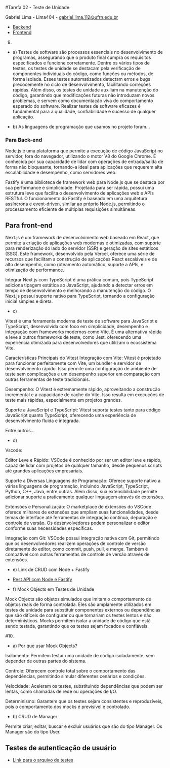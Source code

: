 #Tarefa 02 - Teste de Unidade

Gabriel Lima - Lima404 - gabriel.lima.112@ufrn.edu.br

* [Backend](https://github.com/leonardobezrr/sig-estoque-back-end)
* [Frontend](https://github.com/leonardobezrr/sig-estoque-front-end)

9.
- a) Testes de software são processos essenciais no desenvolvimento de programas, assegurando que o produto final cumpra os requisitos especificados e funcione corretamente. Dentre os vários tipos de testes, os testes de unidade se destacam pela verificação de componentes individuais do código, como funções ou métodos, de forma isolada. Esses testes automatizados detectam erros e bugs precocemente no ciclo de desenvolvimento, facilitando correções rápidas. Além disso, os testes de unidade auxiliam na manutenção do código, garantindo que modificações futuras não introduzam novos problemas, e servem como documentação viva do comportamento esperado do software. Realizar testes de software eficazes é fundamental para a qualidade, confiabilidade e sucesso de qualquer aplicação.

- b) As linguagens de programação que usamos no projeto foram...

### Para Back-end

Node.js é uma plataforma que permite a execução de código JavaScript no servidor, fora do navegador, utilizando o motor V8 do Google Chrome. É conhecida por sua capacidade de lidar com operações de entrada/saída de forma não bloqueante, tornando-a ideal para aplicações que requerem alta escalabilidade e desempenho, como servidores web.

Fastify é uma biblioteca de framework web para Node.js que se destaca por sua performance e simplicidade. Projetada para ser rápida, possui uma estrutura leve que facilita o desenvolvimento de aplicações web e APIs RESTful. O funcionamento do Fastify é baseado em uma arquitetura assíncrona e event-driven, similar ao próprio Node.js, permitindo o processamento eficiente de múltiplas requisições simultâneas.

## Para front-end

Next.js é um framework de desenvolvimento web baseado em React, que permite a criação de aplicações web modernas e otimizadas, com suporte para renderização do lado do servidor (SSR) e geração de sites estáticos (SSG). Este framework, desenvolvido pela Vercel, oferece uma série de recursos que facilitam a construção de aplicações React escaláveis e de alto desempenho, como roteamento automático, suporte a APIs, e otimização de performance.

Integrar Next.js com TypeScript é uma prática comum, pois TypeScript adiciona tipagem estática ao JavaScript, ajudando a detectar erros em tempo de desenvolvimento e melhorando a manutenção do código. O Next.js possui suporte nativo para TypeScript, tornando a configuração inicial simples e direta.


- c) 

Vitest é uma ferramenta moderna de teste de software para JavaScript e TypeScript, desenvolvida com foco em simplicidade, desempenho e integração com frameworks modernos como Vite. É uma alternativa rápida e leve a outros frameworks de teste, como Jest, oferecendo uma experiência otimizada para desenvolvedores que utilizam o ecossistema Vite.

Características Principais do Vitest
Integração com Vite: Vitest é projetado para funcionar perfeitamente com Vite, um bundler e servidor de desenvolvimento rápido. Isso permite uma configuração de ambiente de teste sem complicações e um desempenho superior em comparação com outras ferramentas de teste tradicionais.

Desempenho: O Vitest é extremamente rápido, aproveitando a construção incremental e a capacidade de cache do Vite. Isso resulta em execuções de teste mais rápidas, especialmente em projetos grandes.

Suporte a JavaScript e TypeScript: Vitest suporta testes tanto para código JavaScript quanto TypeScript, oferecendo uma experiência de desenvolvimento fluida e integrada. 

Entre outros...

- d)

Vscode:

Editor Leve e Rápido: VSCode é conhecido por ser um editor leve e rápido, capaz de lidar com projetos de qualquer tamanho, desde pequenos scripts até grandes aplicações empresariais.

Suporte a Diversas Linguagens de Programação: Oferece suporte nativo a várias linguagens de programação, incluindo JavaScript, TypeScript, Python, C++, Java, entre outras. Além disso, sua extensibilidade permite adicionar suporte a praticamente qualquer linguagem através de extensões.

Extensões e Personalização: O marketplace de extensões do VSCode oferece milhares de extensões que ampliam suas funcionalidades, desde temas de interface até ferramentas de integração contínua, depuração e controle de versão. Os desenvolvedores podem personalizar o editor conforme suas necessidades específicas.

Integração com Git: VSCode possui integração nativa com Git, permitindo que os desenvolvedores realizem operações de controle de versão diretamente do editor, como commit, push, pull, e merge. Também é compatível com outras ferramentas de controle de versão através de extensões.

- e) Link de CRUD com Node + Fastify

* [Rest API com Node e Fastify](https://www.youtube.com/watch?v=E6mZSJFozvM)

- f) Mock Objects em Testes de Unidade

Mock Objects são objetos simulados que imitam o comportamento de objetos reais de forma controlada. Eles são amplamente utilizados em testes de unidade para substituir componentes externos ou dependências que são difíceis de configurar ou que tornariam os testes lentos e não determinísticos. Mocks permitem isolar a unidade de código que está sendo testada, garantindo que os testes sejam focados e confiáveis.

#10.

- a) Por que usar Mock Objects?

Isolamento: Permitem testar uma unidade de código isoladamente, sem depender de outras partes do sistema.

Controle: Oferecem controle total sobre o comportamento das dependências, permitindo simular diferentes cenários e condições.

Velocidade: Aceleram os testes, substituindo dependências que podem ser lentas, como chamadas de rede ou operações de I/O.

Determinismo: Garantem que os testes sejam consistentes e reproduzíveis, pois o comportamento dos mocks é previsível e controlado.

- b) CRUD de Manager

Permite criar, editar, buscar e excluir usuários que são do tipo Manager. Os Manager são do tipo User.

## Testes de autenticação de usuário

* [Link para o arquivo de testes](https://github.com/leonardobezrr/sig-estoque-back-end/blob/dev/src/services/user/authenticate-user.test.ts)